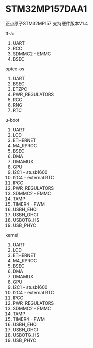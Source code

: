 # STM32MP157DAA1
正点原子STM32MP157 支持硬件版本V1.4

tf-a:
1. UART
2. RCC
3. SDMMC2 - EMMC
4. BSEC

optee-os
1. UART
2. BSEC
3. ETZPC
4. PWR_REGULATORS
5. RCC
6. RNG
7. RTC

u-boot
1. UART
2. LCD
3. ETHERNET
4. M4_RPROC
5. BSEC
6. DMA
7. DMAMUX
8. GPU
9. I2C1 - stusb1600
10. I2C4 - external RTC
11. IPCC
12. PWR_REGULATORS
13. SDMMC2 - EMMC
14. TAMP
15. TIMER4 - PWM
16. USBH_EHCI
17. USBH_OHCI
18. USBOTG_HS
19. USB_PHYC

kernel
1. UART
2. LCD
3. ETHERNET
4. M4_RPROC
5. BSEC
6. DMA
7. DMAMUX
8. GPU
9. I2C1 - stusb1600
10. I2C4 - external RTC
11. IPCC
12. PWR_REGULATORS
13. SDMMC2 - EMMC
14. TAMP
15. TIMER4 - PWM
16. USBH_EHCI
17. USBH_OHCI
18. USBOTG_HS
19. USB_PHYC


